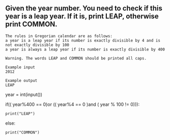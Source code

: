 ## Given the year number. You need to check if this year is a leap year. If it is, print LEAP, otherwise print COMMON.

```
The rules in Gregorian calendar are as follows:
a year is a leap year if its number is exactly divisible by 4 and is not exactly divisible by 100
a year is always a leap year if its number is exactly divisible by 400

Warning. The words LEAP and COMMON should be printed all caps.

```

```
Example input
2012

Example output
LEAP
```


year = int(input())

if(( year%400 == 0)or (( year%4 == 0 )and ( year % 100 != 0))):

    print("LEAP")
else:

    print("COMMON")
    

